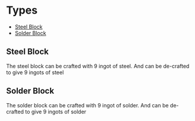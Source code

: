 # Types

- [Steel Block](#steel-block)
- [Solder Block](#solder-block)

## Steel Block

The steel block can be crafted with 9 ingot of steel. And can be de-crafted to give 9 ingots of steel

## Solder Block

The solder block can be crafted with 9 ingot of solder. And can be de-crafted to give 9 ingots of solder